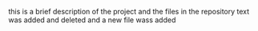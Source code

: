 this is a brief description of the project and the files in the repository
text was added and deleted and a new file wass added
